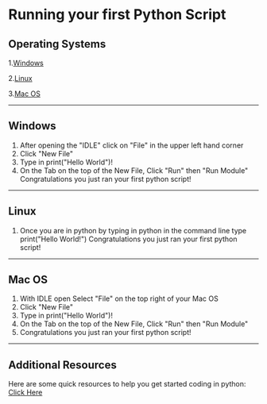# Running your first Python Script

## Operating Systems
1.[Windows](#Windows)

2.[Linux](#Linux)

3.[Mac OS](#Mac-OS)

---
## Windows 
1. After opening the "IDLE" click on "File" in the upper left hand corner
2. Click "New File"
3. Type in print("Hello World")!
4. On the Tab on the top of the New File, Click "Run" then "Run Module"
Congratulations you just ran your first python script!

---
## Linux
1. Once you are in python by typing in python in the command line type print("Hello World!")
Congratulations you just ran your first python script!

---
## Mac OS
1. With IDLE open Select "File" on the top right of your Mac OS
2. Click "New File"
3. Type in print("Hello World")!
4. On the Tab on the top of the New File, Click "Run" then "Run Module"
5. Congratulations you just ran your first python script!

---
## Additional Resources
Here are some quick resources to help you get started coding in python: [Click Here]()
